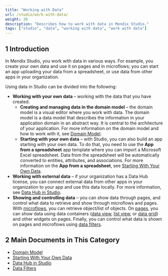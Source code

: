 ```yaml
---
title: "Working with Data"
url: /studio/work-with-data/
weight: 30
description: "Describes how to work with data in Mendix Studio."
tags: ["studio", "data", "working with data", "work with data"]
---
```


## 1 Introduction 

In Mendix Studio, you work with data in various ways. For example, you create your own data and use it on pages and in microflows; you can start an app uploading your data from a spreadsheet, or use data from other apps in your organization. 

Using data in Studio can be divided into the following:

* **Working with your own data** – working with the data that you have created. 
    * **Creating and managing data in the domain model** – the domain model is a visual editor where you work with data. The domain model is a data model that describes the information in your application domain in an abstract way. It is central to the architecture of your application. For more information on the domain model and how to work with it, see [Domain Model](/studio/domain-models/).
    * **Starting with your own data** – with Studio, you can also build an app starting with your own data. To do that, you need to use the **App from a spreadsheet** app template where you can import a Microsoft Excel spreadsheet. Data from the spreadsheet will be automatically converted to entities, attributes, and associations. For more information on the **App from a spreadsheet**, see [Starting With Your Own Data](/studio/start-with-data/).
* **Working with external data** – if your organization has a Data Hub license, you can connect external data from other apps in your organization to your app and use this data locally. For more information, see [Data Hub in Studio](/studio/data-hub-in-studio/). 
* **Showing and controlling data** – you can show data through pages, and control what data to retrieve and show through microflows and pages. With [microflows](/studio/microflows/), you can retrieve object/list of objects. On [pages](/studio/page-editor/), you can show data using data containers ([data view](/studio/page-editor-data-view-list-view/#data-view-properties), [list view](/studio/page-editor-data-view-list-view/#list-view-properties), or [data grid](/studio/page-editor-data-grid/)) and other widgets on pages. Finally, you can control what data is shown on pages and microflows using [data filters](/studio/data-filters/).

## 2 Main Documents in This Category

* [Domain Model](/studio/domain-models/)
* [Starting With Your Own Data](/studio/start-with-data/)
* [Data Hub in Studio](/studio/data-hub-in-studio/)
* [Data Filters](/studio/data-filters/)
